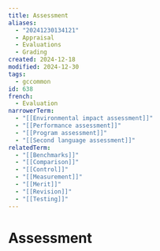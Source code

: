 ```yaml
---
title: Assessment
aliases:
  - "20241230134121"
  - Appraisal
  - Evaluations
  - Grading
created: 2024-12-18
modified: 2024-12-30
tags:
  - gccommon
id: 638
french:
  - Evaluation
narrowerTerm:
  - "[[Environmental impact assessment]]"
  - "[[Performance assessment]]"
  - "[[Program assessment]]"
  - "[[Second language assessment]]"
relatedTerm:
  - "[[Benchmarks]]"
  - "[[Comparison]]"
  - "[[Control]]"
  - "[[Measurement]]"
  - "[[Merit]]"
  - "[[Revision]]"
  - "[[Testing]]"
---
```

# Assessment
